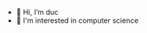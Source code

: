 - 👋 Hi, I’m duc
- 👀 I'm interested in computer science

<!---
symperducnta/symperducnta is a ✨ special ✨ repository because its `README.md` (this file) appears on your GitHub profile.
You can click the Preview link to take a look at your changes.
--->
